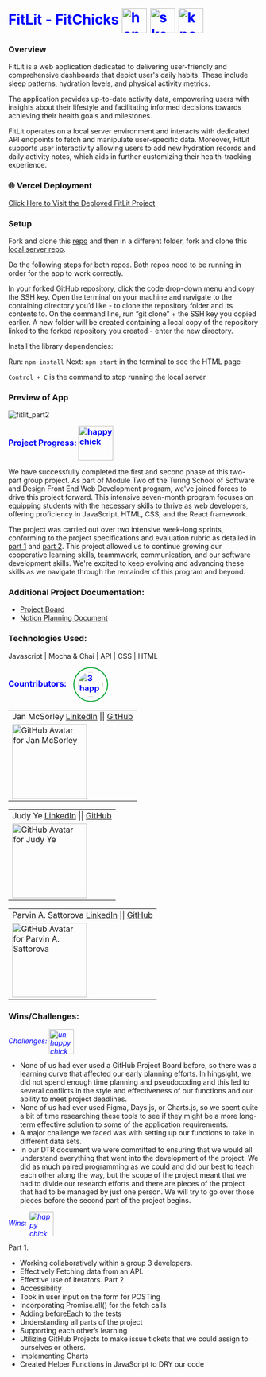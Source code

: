   <h1 style="color:blue; display: inline;">
    FitLit - FitChicks
      <img src="https://github.com/Sulton88Mehron90/fitlit-group-project-jy-jm-ps/blob/main/src/images/L4.jpg" 
       alt="happy chick" 
       width="50" 
       style="vertical-align: middle; display: inline;" />
     <img src="https://github.com/Sulton88Mehron90/fitlit-group-project-jy-jm-ps/blob/main/src/images/default.jpg" 
       alt="skeptical chick" 
       width="50" 
       style="vertical-align: middle; display: inline;" />
      <img src="https://github.com/Sulton88Mehron90/fitlit-group-project-jy-jm-ps/blob/main/src/images/L3.jpg" 
       alt="know it all chick" 
       width="50" 
       style="vertical-align: middle; display: inline;" />
  </h1>

### Overview
FitLit is a web application dedicated to delivering user-friendly and comprehensive dashboards that depict user's daily habits. These include sleep patterns, hydration levels, and physical activity metrics.

The application provides up-to-date activity data, empowering users with insights about their lifestyle and facilitating informed decisions towards achieving their health goals and milestones.

FitLit operates on a local server environment and interacts with dedicated API endpoints to fetch and manipulate user-specific data. Moreover, FitLit supports user interactivity allowing users to add new hydration records and daily activity notes, which aids in further customizing their health-tracking experience.

### 🌐 Vercel Deployment
[Click Here to Visit the Deployed FitLit Project](https://fitlit-group-project-jy-jm-ps.vercel.app/)


### Setup
Fork and clone this [repo](https://github.com/judy0ye/fitlit-group-project-jy-jm-ps) 
and then in a different folder, fork and clone this [local server repo](https://github.com/turingschool-examples/fitlit-api).

Do the following steps for both repos. Both repos need to be running in order for the app to work correctly.

In your forked GitHub repository, click the code drop-down menu and copy the SSH key. 
Open the terminal on your machine and navigate to the containing directory you’d like - to clone the repository folder and its contents to. On the command line, run “git clone” + the SSH key you copied earlier. A new folder will be created containing a local copy of the repository linked to the forked repository you created - enter the new directory.

Install the library dependencies:

Run: ```npm install```
Next: ```npm start``` in the terminal to see the HTML page

```Control + C``` is the command to stop running the local server

### Preview of App

![fitlit_part2](https://github.com/judy0ye/fitlit-group-project-jy-jm-ps/assets/129805348/28ce64e1-dfa8-44de-8b16-9868076c8b4b)

  <h3 style="color:blue; display: inline;">
    Project Progress:
      <img src="https://github.com/Sulton88Mehron90/fitlit-group-project-jy-jm-ps/blob/main/src/images/tracks.png" 
       alt="happy chick" 
       width="70" 
       style="vertical-align: middle; display: inline;" />
  </h3>

We have successfully completed the first and second phase of this two-part group project. As part of Module Two of the Turing School of Software and Design Front End Web Development program, we've joined forces to drive this project forward. This intensive seven-month program focuses on equipping students with the necessary skills to thrive as web developers, offering proficiency in JavaScript, HTML, CSS, and the React framework.

The project was carried out over two intensive week-long sprints, conforming to the project specifications and evaluation rubric as detailed in [part 1](https://frontend.turing.edu/projects/module-2/fitlit-part-one-agile.html) and [part 2](https://frontend.turing.edu/projects/module-2/fitlit-part-two-agile.html). This project allowed us to continue growing our cooperative learning skills, teammwork, communication, and our software development skills. We're excited to keep evolving and advancing these skills as we navigate through the remainder of this program and beyond.

### Additional Project Documentation:
 - [Project Board](https://github.com/users/judy0ye/projects/2/views/1)
 - [Notion Planning Document](https://www.notion.so/FitLit-Project-Plan-a04afd24f0504911b684b82932ae3f64)

### Technologies Used:
Javascript | Mocha & Chai | API | CSS | HTML

  <h3 style="color:blue; display: inline;">
    Countributors: 
      <img src="https://github.com/Sulton88Mehron90/fitlit-group-project-jy-jm-ps/blob/main/src/images/FitChicks_scene_sm.png" 
       alt="3 happy chicks" 
       style="width: 50px; margin-left: 10px; border: 2px solid rgb(11, 166, 52); border-radius: 50%; padding: 8px; transition: transform 0.3s ease, box-shadow 0.3s ease-in-out; transform-origin: right; vertical-align: middle; display: inline;" />
  </h3>

<!-- For Jan McSorley -->
<table>
    <tr>
        <td> Jan McSorley 
            <a href="https://www.linkedin.com/in/jan-mcsorley/">LinkedIn</a> || 
            <a href="https://github.com/jmcsorle">GitHub</a> 
        </td>
    </tr>
    <tr>
        <td><img src="https://avatars.githubusercontent.com/u/7227063?v=4" alt="GitHub Avatar for Jan McSorley" width="150"></td>
    </tr>
</table>

<!-- For Judy Ye -->
<table>
    <tr>
        <td> Judy Ye 
            <a href="https://www.linkedin.com/in/judy-ye/">LinkedIn</a> || 
            <a href="https://github.com/judy0ye">GitHub</a> 
        </td>
    </tr>
    <tr>
        <td><img src="https://avatars.githubusercontent.com/u/129805348?v=4" alt="GitHub Avatar for Judy Ye" width="150"></td>
    </tr>
</table>


<!-- For Parvin A. Sattorova -->
<table>
    <tr>
        <td> Parvin A. Sattorova 
            <a href="https://www.linkedin.com/in/parvin-sattorova-edwards-357526b3/">LinkedIn</a> || 
            <a href="https://github.com/Sulton88Mehron90">GitHub</a> 
        </td>
    </tr>
    <tr>
        <td><img src="https://avatars.githubusercontent.com/u/119267809?v=4" alt="GitHub Avatar for Parvin A. Sattorova" width="150"></td>
    </tr>
</table>


### Wins/Challenges:

  <h6 style="color:blue; display: inline;">
    Challenges: 
      <img src="https://github.com/Sulton88Mehron90/fitlit-group-project-jy-jm-ps/blob/main/src/images/L1a.jpg" 
       alt="un happy chick" 
       width="50" 
       style="vertical-align: middle; display: inline;" />
  </h6>
 
 - None of us had ever used a GitHub Project Board before, so there was a learning curve that affected our early planning efforts. In hingsight, we did not spend enough time planning and pseudocoding and this led to several conflicts in the style and effectiveness of our functions and our ability to meet project deadlines.
 - None of us had ever used Figma, Days.js, or Charts.js, so we spent quite a bit of time researching these tools to see if they might be a more long-term effective solution to some of the application requirements.
 - A major challenge we faced was with setting up our functions to take in different data sets.
 - In our DTR document we were committed to ensuring that we would all understand everything that went into the development of the project. We did as much paired programming as we could and did our best to teach each other along the way, but the scope of the project meant that we had to divide our research efforts and there are pieces of the project that had to be managed by just one person. We will try to go over those pieces before the second part of the project begins.

  <h6 style="color:blue; display: inline;">
    Wins: 
      <img src="https://github.com/Sulton88Mehron90/fitlit-group-project-jy-jm-ps/blob/main/src/images/L5.jpg" 
       alt="happy chick" 
       width="50" 
       style="vertical-align: middle; display: inline;" />
  </h6>

Part 1.
 - Working collaboratively within a group 3 developers.
 - Effectively Fetching data from an API.
 - Effective use of iterators.
Part 2.
 - Accessibility
 - Took in user input on the form for POSTing
 - Incorporating Promise.all() for the fetch calls
 - Adding beforeEach to the tests
 - Understanding all parts of the project
 - Supporting each other’s learning
 - Utilizing GitHub Projects to make issue tickets that we could assign to ourselves or others.
 - Implementing Charts
 - Created Helper Functions in JavaScript to DRY our code

